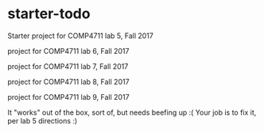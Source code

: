 # starter-todo
Starter project for COMP4711 lab 5, Fall 2017

project for COMP4711 lab 6, Fall 2017

project for COMP4711 lab 7, Fall 2017

project for COMP4711 lab 8, Fall 2017

project for COMP4711 lab 9, Fall 2017

It "works" out of the box, sort of, but needs beefing up :(
Your job is to fix it, per lab 5 directions :)
